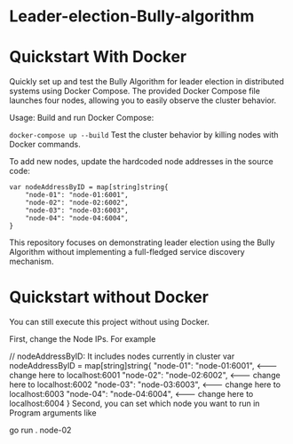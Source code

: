 # Leader-election-Bully-algorithm
# Quickstart With Docker

Quickly set up and test the Bully Algorithm for leader election in distributed systems using Docker Compose. The provided Docker Compose file launches four nodes, allowing you to easily observe the cluster behavior.

Usage:
Build and run Docker Compose:

```docker-compose up --build```
Test the cluster behavior by killing nodes with Docker commands.

To add new nodes, update the hardcoded node addresses in the source code:

```// nodeAddressByID: Includes nodes currently in the cluster
var nodeAddressByID = map[string]string{
    "node-01": "node-01:6001",
    "node-02": "node-02:6002",
    "node-03": "node-03:6003",
    "node-04": "node-04:6004",
}
```
This repository focuses on demonstrating leader election using the Bully Algorithm without implementing a full-fledged service discovery mechanism.

# Quickstart without Docker
You can still execute this project without using Docker.

First, change the Node IPs. For example

// nodeAddressByID: It includes nodes currently in cluster
var nodeAddressByID = map[string]string{
	"node-01": "node-01:6001", <--- change here to localhost:6001
	"node-02": "node-02:6002", <--- change here to localhost:6002
	"node-03": "node-03:6003", <--- change here to localhost:6003
	"node-04": "node-04:6004", <--- change here to localhost:6004
}
Second, you can set which node you want to run in Program arguments like

go run . node-02
